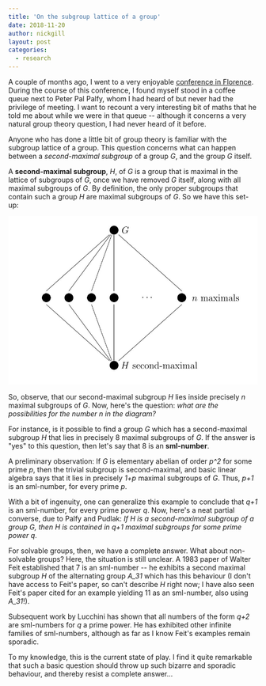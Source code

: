 ```yaml
---
title: 'On the subgroup lattice of a group'
date: 2018-11-20
author: nickgill
layout: post
categories:
  - research
---
```


A couple of months ago, I went to a very enjoyable <a href = "https://groupsinflorence2.wordpress.com/">conference in Florence</a>. During the course of this conference, I found myself stood in a coffee queue next to Peter Pal Palfy, whom I had heard of but never had the privilege of meeting. I want to recount a very interesting bit of maths that he told me about while we were in that queue -- although it concerns a very natural group theory question, I had never heard of it before.

Anyone who has done a little bit of group theory is familiar with the subgroup lattice of a group. This question concerns what can happen between a *second-maximal subgroup* of a group *G*, and the group *G* itself. 

A **second-maximal subgroup**, *H*, of *G* is a group that is maximal in the lattice of subgroups of *G*, once we have removed *G* itself, along with all maximal subgroups of *G*. By definition, the only proper subgroups that contain such a group *H* are maximal subgroups of *G*. So we have this set-up:

![Lattice image](lattice.jpg)

So, observe, that our second-maximal subgroup *H* lies inside precisely *n* maximal subgroups of *G*. Now, here's the question: *what are the possibilities for the number n in the diagram?* 

For instance, is it possible to find a group *G* which has a second-maximal subgroup *H* that lies in precisely 8 maximal subgroups of *G*. If the answer is "yes" to this question, then let's say that 8 is an **sml-number**.

A preliminary observation: If *G* is elementary abelian of order *p^2* for some prime *p*, then the trivial subgroup is second-maximal, and basic linear algebra says that it lies in precisely *1+p* maximal subgroups of *G*. Thus, *p+1* is an sml-number, for every prime *p*.

With a bit of ingenuity, one can generalize this example to conclude that *q+1* is an sml-number, for every prime power *q*. Now, here's a neat partial converse, due to Palfy and Pudlak: *If H is a second-maximal subgroup of a group G, then H is contained in q+1 maximal subgroups for some prime power q*.

For solvable groups, then, we have a complete answer. What about non-solvable groups? Here, the situation is still unclear. A 1983 paper of Walter Feit established that 7 is an sml-number -- he exhibits a second maximal subgroup *H* of the alternating group *A_31* which has this behaviour (I don't have access to Feit's paper, so can't describe *H* right now; I have also seen Feit's paper cited for an example yielding 11 as an sml-number, also using *A_31*!).

Subsequent work by Lucchini has shown that all numbers of the form *q+2* are sml-numbers for *q* a prime power. He has exhibited other infinite families of sml-numbers, although as far as I know Feit's examples remain sporadic.

To my knowledge, this is the current state of play. I find it quite remarkable that such a basic question should throw up such bizarre and sporadic behaviour, and thereby resist a complete answer...




